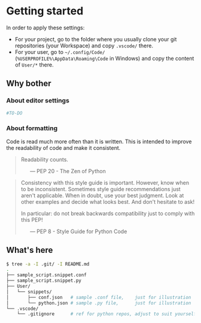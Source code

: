 # Getting started
In order to apply these settings:
- For your project, go to the folder where you usually clone your git repositories (your Workspace) and copy `.vscode/` there.
- For your user, go to `~/.config/Code/` (`%USERPROFILE%\AppData\Roaming\Code` in Windows) and copy the content of `User/*` there.

## Why bother
### About editor settings
```py
#TO-DO
```

### About formatting
Code is read much more often than it is written.
This is intended to improve the readability of code and make it consistent.

> Readability counts.
> 
> &nbsp;   &nbsp;   &nbsp; — PEP 20 - The Zen of Python

> Consistency with this style guide is important. However, know when to be inconsistent. Sometimes style guide recommendations just aren't applicable.
> When in doubt, use your best judgment. Look at other examples and decide what looks best. And don't hesitate to ask!
>
> In particular: do not break backwards compatibility just to comply with this PEP!
> 
> &nbsp;   &nbsp;   &nbsp; — PEP 8 - Style Guide for Python Code

## What's here
```sh
$ tree -a -I .git/ -I README.md
.
├── sample_script.snippet.conf
├── sample_script.snippet.py  
├── User/
│   └── snippets/
│       ├── conf.json   # sample .conf file,    just for illustration
│       └── python.json # sample .py file,      just for illustration
└── .vscode/
    └── .gitignore      # ref for python repos, adjust to suit yourself
```

